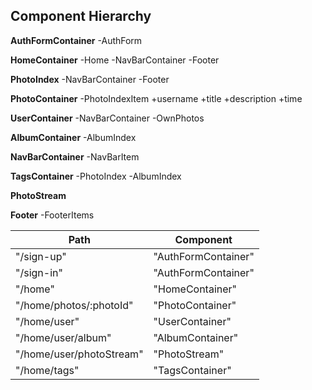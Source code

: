## Component Hierarchy

**AuthFormContainer**
  -AuthForm

**HomeContainer**
  -Home
  -NavBarContainer
  -Footer

**PhotoIndex**
  -NavBarContainer
  -Footer

**PhotoContainer**
  -PhotoIndexItem
    +username
    +title
    +description
    +time

**UserContainer**
  -NavBarContainer
  -OwnPhotos

**AlbumContainer**
  -AlbumIndex

**NavBarContainer**
  -NavBarItem


**TagsContainer**
  -PhotoIndex
  -AlbumIndex

**PhotoStream**

**Footer**
  -FooterItems


  |Path   | Component   |
  |-------|-------------|
  | "/sign-up" | "AuthFormContainer" |
  | "/sign-in" | "AuthFormContainer" |
  | "/home" | "HomeContainer" |
  | "/home/photos/:photoId" | "PhotoContainer" |
  | "/home/user" | "UserContainer" |
  | "/home/user/album" | "AlbumContainer" |
  | "/home/user/photoStream" | "PhotoStream" |
  | "/home/tags" | "TagsContainer" |
